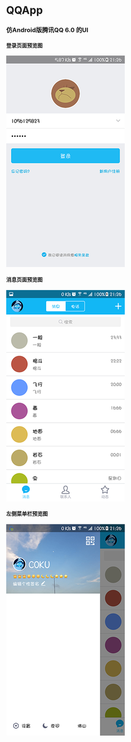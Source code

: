 QQApp
=====

### 仿Android版腾讯QQ 6.0 的UI

#### 登录页面预览图
![](https://raw.githubusercontent.com/ssj64260/QQApp/master/image/Screenshot_20170508-212604.png)

#### 消息页面预览图
![](https://raw.githubusercontent.com/ssj64260/QQApp/master/image/Screenshot_20170508-212621.png)

#### 左侧菜单栏预览图
![](https://raw.githubusercontent.com/ssj64260/QQApp/master/image/Screenshot_20170508-212653.png)
